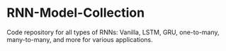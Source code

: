 # RNN-Model-Collection
 Code repository for all types of RNNs: Vanilla, LSTM, GRU, one-to-many, many-to-many, and more for various applications.
